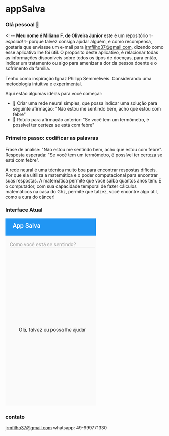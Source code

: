 # appSalva

### Olá pessoal 👋

<! --
**Meu nome é Miliano F. de Oliveira Junior** este é um repositório ✨ _especial_ ✨ porque talvez consiga ajudar alguém,
e como recompensa, gostaria que enviasse um e-mail para jrmfilho37@gmail.com, dizendo como esse aplicativo lhe foi útil.
O propósito deste aplicativo, é relacionar todas as informações disponíveis sobre todos os tipos de doenças, para então, indicar um tratamento
ou algo para amenizar a dor da pessoa doente e o sofrimento da familia.

Tenho como inspiração Ignaz Philipp Semmelweis. Considerando uma metodologia intuitiva e experimental.

Aqui estão algumas idéias para você começar:

- 🔭 Criar uma rede neural simples, que possa indicar uma solução para seguinte afirmação: "Não estou me sentindo bem, acho que estou com febre"
- 💬 Rotulo para afirmação anterior: "Se você tem um termômetro, é possível ter certeza se está com febre"

### Primeiro passo: codificar as palavras

Frase de analise: "Não estou me sentindo bem, acho que estou com febre".
Resposta esperada: "Se você tem um termômetro, é possível ter certeza se está com febre".

A rede neural é uma técnica muito boa para encontrar respostas difíceis. Por que ela ultiliza a matemática e o poder computacional para encontrar suas respostas.
A matemática permite que você saiba quantos anos tem. E o computador, com sua capacidade temporal de fazer cálculos matemáticos na casa do Ghz, permite que talzez,
você encontre algo útil, como a cura do câncer!

### Interface Atual

![vizualização dos dados](assets/1.png)

### contato
jrmfilho37@gmail.com
whatsapp: 49-999771330